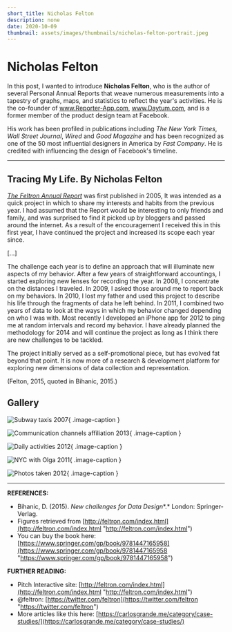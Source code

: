 ```yaml
---
short_title: Nicholas Felton
description: none
date: 2020-10-09
thumbnail: assets/images/thumbnails/nicholas-felton-portrait.jpeg
---
```


# Nicholas Felton

In this post, I wanted to introduce **Nicholas Felton**, who is the author of several Personal Annual Reports that weave numerous measurements into a tapestry of graphs, maps, and statistics to reflect the year's activities. He is the co-founder of www.Reporter-App.com, www.Daytum.com, and is a former member of the product design team at Facebook.

His work has been profiled in publications including *The New York Times*, *Wall Street Journal*, *Wired* and *Good Magazine* and has been recognized as one of the 50 most influential designers in America by *Fast Company*. He is credited with influencing the design of Facebook's timeline.


---

## Tracing My Life. By Nicholas Felton

[*The Feltron Annual Report*](http://feltron.com/FAR14.html) was first published in 2005, It was intended as a quick project in which to share my interests and habits from the previous year. I had assumed that the Report would be interesting to only friends and family, and was surprised to find it picked up by bloggers and passed around the internet. As a result of the encouragement I received this in this first year, I have continued the project and increased its scope each year since.

[...]

The challenge each year is to define an approach that will illuminate new aspects of my behavior. After a few years of straightforward accountings, I started exploring new lenses for recording the year. In 2008, I concentrate on the distances I traveled. In 2009, I asked those around me to report back on my behaviors. In 2010, I lost my father and used this project to describe his life through the fragments of data he left behind. In 2011, I combined two years of data to look at the ways in which my behavior changed depending on who I was with. Most recently I developed an iPhone app for 2012 to ping me at random intervals and record my behavior. I have already planned the methodology for 2014 and will continue the project as long as I think there are new challenges to be tackled.

The project initially served as a self-promotional piece, but has evolved fat beyond that point. It is now more of a research & development platform for exploring new dimensions of data collection and representation.

(Felton, 2015, quoted in Bihanic, 2015.)

## Gallery

<div class="gallery grid-2 effect-zoom" markdown>

![Subway taxis 2007](../../assets/images/references/felton-subway-taxis.jpg){ .image-caption }

![Communication channels affiliation 2013](../../assets/images/references/felton-channels-affiliation.jpg){ .image-caption }

![Daily activities 2012](../../assets/images/references/felton-daily-activities.jpg){ .image-caption }

![NYC with Olga 2011](../../assets/images/references/felton-nyc-with-olga.jpg){ .image-caption }

![Photos taken 2012](../../assets/images/references/felton-photos-taken.jpg){ .image-caption }

</div>

---

**REFERENCES:**

- Bihanic, D. (2015). *New challenges for Data Design**.* London: Springer-Verlag.
- Figures retrieved from [http://feltron.com/index.html](http://feltron.com/index.html "http://feltron.com/index.html")
- You can buy the book here: [https://www.springer.com/gp/book/9781447165958](https://www.springer.com/gp/book/9781447165958 "https://www.springer.com/gp/book/9781447165958")

**FURTHER READING:**

- Pitch Interactive site: [http://feltron.com/index.html](http://feltron.com/index.html "http://feltron.com/index.html")
- @feltron: [https://twitter.com/feltron](https://twitter.com/feltron "https://twitter.com/feltron")
- More articles like this here: [https://carlosgrande.me/category/case-studies/](https://carlosgrande.me/category/case-studies/)